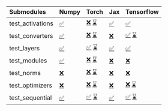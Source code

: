 | Submodules       | Numpy                                                                                                                           | Torch                                                                                                                                                                                                                                                             | Jax                                                                                                                             | Tensorflow                                                                                                                                                                                                                                                        |
|:-----------------|:--------------------------------------------------------------------------------------------------------------------------------|:------------------------------------------------------------------------------------------------------------------------------------------------------------------------------------------------------------------------------------------------------------------|:--------------------------------------------------------------------------------------------------------------------------------|:------------------------------------------------------------------------------------------------------------------------------------------------------------------------------------------------------------------------------------------------------------------|
| test_activations | <a href="https://github.com/unifyai/ivy/runs/8156662438?check_suite_focus=true" rel="noopener noreferrer" target="_blank">✅</a> | <a href="https://github.com/unifyai/ivy/runs/8156089162?check_suite_focus=true" rel="noopener noreferrer" target="_blank">❌</a>   <a href="https://github.com/unifyai/ivy/runs/8156663380?check_suite_focus=true" rel="noopener noreferrer" target="_blank">⌛</a> | <a href="https://github.com/unifyai/ivy/runs/8156664397?check_suite_focus=true" rel="noopener noreferrer" target="_blank">✅</a> | <a href="https://github.com/unifyai/ivy/runs/8156665161?check_suite_focus=true" rel="noopener noreferrer" target="_blank">✅</a>                                                                                                                                   |
| test_converters  | <a href="https://github.com/unifyai/ivy/runs/8156662545?check_suite_focus=true" rel="noopener noreferrer" target="_blank">✅</a> | <a href="https://github.com/unifyai/ivy/runs/8156089272?check_suite_focus=true" rel="noopener noreferrer" target="_blank">❌</a>   <a href="https://github.com/unifyai/ivy/runs/8156663539?check_suite_focus=true" rel="noopener noreferrer" target="_blank">⌛</a> | <a href="https://github.com/unifyai/ivy/runs/8156664516?check_suite_focus=true" rel="noopener noreferrer" target="_blank">❌</a> | <a href="https://github.com/unifyai/ivy/runs/8156091276?check_suite_focus=true" rel="noopener noreferrer" target="_blank">✅</a>   <a href="https://github.com/unifyai/ivy/runs/8156665291?check_suite_focus=true" rel="noopener noreferrer" target="_blank">⌛</a> |
| test_layers      | <a href="https://github.com/unifyai/ivy/runs/8156662663?check_suite_focus=true" rel="noopener noreferrer" target="_blank">✅</a> | <a href="https://github.com/unifyai/ivy/runs/8156089393?check_suite_focus=true" rel="noopener noreferrer" target="_blank">✅</a>   <a href="https://github.com/unifyai/ivy/runs/8156663699?check_suite_focus=true" rel="noopener noreferrer" target="_blank">⌛</a> | <a href="https://github.com/unifyai/ivy/runs/8156664622?check_suite_focus=true" rel="noopener noreferrer" target="_blank">✅</a> | <a href="https://github.com/unifyai/ivy/runs/8156665410?check_suite_focus=true" rel="noopener noreferrer" target="_blank">✅</a>                                                                                                                                   |
| test_modules     | <a href="https://github.com/unifyai/ivy/runs/8156662771?check_suite_focus=true" rel="noopener noreferrer" target="_blank">✅</a> | <a href="https://github.com/unifyai/ivy/runs/8156089518?check_suite_focus=true" rel="noopener noreferrer" target="_blank">❌</a>   <a href="https://github.com/unifyai/ivy/runs/8156663834?check_suite_focus=true" rel="noopener noreferrer" target="_blank">⌛</a> | <a href="https://github.com/unifyai/ivy/runs/8156664713?check_suite_focus=true" rel="noopener noreferrer" target="_blank">❌</a> | <a href="https://github.com/unifyai/ivy/runs/8156665563?check_suite_focus=true" rel="noopener noreferrer" target="_blank">❌</a>                                                                                                                                   |
| test_norms       | <a href="https://github.com/unifyai/ivy/runs/8156662900?check_suite_focus=true" rel="noopener noreferrer" target="_blank">❌</a> | <a href="https://github.com/unifyai/ivy/runs/8156089661?check_suite_focus=true" rel="noopener noreferrer" target="_blank">❌</a>   <a href="https://github.com/unifyai/ivy/runs/8156663972?check_suite_focus=true" rel="noopener noreferrer" target="_blank">⌛</a> | <a href="https://github.com/unifyai/ivy/runs/8156664813?check_suite_focus=true" rel="noopener noreferrer" target="_blank">❌</a> | <a href="https://github.com/unifyai/ivy/runs/8156665703?check_suite_focus=true" rel="noopener noreferrer" target="_blank">❌</a>                                                                                                                                   |
| test_optimizers  | <a href="https://github.com/unifyai/ivy/runs/8156663048?check_suite_focus=true" rel="noopener noreferrer" target="_blank">❌</a> | <a href="https://github.com/unifyai/ivy/runs/8156089816?check_suite_focus=true" rel="noopener noreferrer" target="_blank">❌</a>   <a href="https://github.com/unifyai/ivy/runs/8156664101?check_suite_focus=true" rel="noopener noreferrer" target="_blank">⌛</a> | <a href="https://github.com/unifyai/ivy/runs/8156664915?check_suite_focus=true" rel="noopener noreferrer" target="_blank">❌</a> | <a href="https://github.com/unifyai/ivy/runs/8156091830?check_suite_focus=true" rel="noopener noreferrer" target="_blank">❌</a>   <a href="https://github.com/unifyai/ivy/runs/8156665816?check_suite_focus=true" rel="noopener noreferrer" target="_blank">⌛</a> |
| test_sequential  | <a href="https://github.com/unifyai/ivy/runs/8156663204?check_suite_focus=true" rel="noopener noreferrer" target="_blank">✅</a> | <a href="https://github.com/unifyai/ivy/runs/8156089951?check_suite_focus=true" rel="noopener noreferrer" target="_blank">✅</a>   <a href="https://github.com/unifyai/ivy/runs/8156664248?check_suite_focus=true" rel="noopener noreferrer" target="_blank">⌛</a> | <a href="https://github.com/unifyai/ivy/runs/8156665039?check_suite_focus=true" rel="noopener noreferrer" target="_blank">✅</a> | <a href="https://github.com/unifyai/ivy/runs/8156091936?check_suite_focus=true" rel="noopener noreferrer" target="_blank">✅</a>   <a href="https://github.com/unifyai/ivy/runs/8156665966?check_suite_focus=true" rel="noopener noreferrer" target="_blank">⌛</a> |